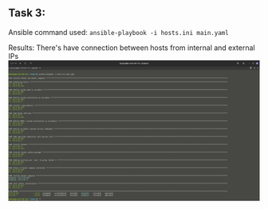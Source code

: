 ## Task 3:

Ansible command used: `ansible-playbook -i hosts.ini main.yaml`

Results:
There's have connection between hosts from internal and external IPs
![Result](./.assets/docker.png)

